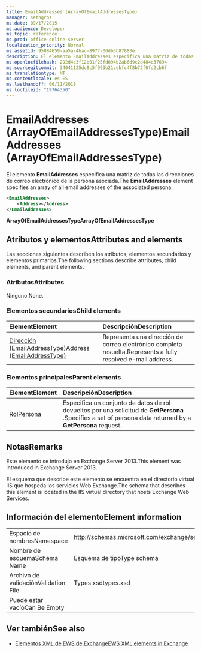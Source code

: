 ```yaml
---
title: EmailAddresses (ArrayOfEmailAddressesType)
manager: sethgros
ms.date: 09/17/2015
ms.audience: Developer
ms.topic: reference
ms.prod: office-online-server
localization_priority: Normal
ms.assetid: 95084659-aa5a-4bac-8977-00db3b87883e
description: El elemento EmailAddresses especifica una matriz de todas las direcciones de correo electrónico de la persona asociada.
ms.openlocfilehash: 292d4c3f12b01f25fd094b2ab6d9c2d484d37694
ms.sourcegitcommit: 34041125dc8c5f993b21cebfc4f8b72f0fd2cb6f
ms.translationtype: MT
ms.contentlocale: es-ES
ms.lasthandoff: 06/11/2018
ms.locfileid: "19764350"
---
```

# <a name="emailaddresses-arrayofemailaddressestype"></a><span data-ttu-id="fa407-103">EmailAddresses (ArrayOfEmailAddressesType)</span><span class="sxs-lookup"><span data-stu-id="fa407-103">EmailAddresses (ArrayOfEmailAddressesType)</span></span>

<span data-ttu-id="fa407-104">El elemento **EmailAddresses** especifica una matriz de todas las direcciones de correo electrónico de la persona asociada.</span><span class="sxs-lookup"><span data-stu-id="fa407-104">The **EmailAddresses** element specifies an array of all email addresses of the associated persona.</span></span> 
  
```XML
<EmailAddresses>
    <Address></Address>
</EmailAddresses>
```

 <span data-ttu-id="fa407-105">**ArrayOfEmailAddressesType**</span><span class="sxs-lookup"><span data-stu-id="fa407-105">**ArrayOfEmailAddressesType**</span></span>
## <a name="attributes-and-elements"></a><span data-ttu-id="fa407-106">Atributos y elementos</span><span class="sxs-lookup"><span data-stu-id="fa407-106">Attributes and elements</span></span>

<span data-ttu-id="fa407-107">Las secciones siguientes describen los atributos, elementos secundarios y elementos primarios.</span><span class="sxs-lookup"><span data-stu-id="fa407-107">The following sections describe attributes, child elements, and parent elements.</span></span>
  
### <a name="attributes"></a><span data-ttu-id="fa407-108">Atributos</span><span class="sxs-lookup"><span data-stu-id="fa407-108">Attributes</span></span>

<span data-ttu-id="fa407-109">Ninguno.</span><span class="sxs-lookup"><span data-stu-id="fa407-109">None.</span></span>
  
### <a name="child-elements"></a><span data-ttu-id="fa407-110">Elementos secundarios</span><span class="sxs-lookup"><span data-stu-id="fa407-110">Child elements</span></span>

|<span data-ttu-id="fa407-111">**Element**</span><span class="sxs-lookup"><span data-stu-id="fa407-111">**Element**</span></span>|<span data-ttu-id="fa407-112">**Descripción**</span><span class="sxs-lookup"><span data-stu-id="fa407-112">**Description**</span></span>|
|:-----|:-----|
|[<span data-ttu-id="fa407-113">Dirección (EmailAddressType)</span><span class="sxs-lookup"><span data-stu-id="fa407-113">Address (EmailAddressType)</span></span>](address-emailaddresstype.md) <br/> |<span data-ttu-id="fa407-114">Representa una dirección de correo electrónico completa resuelta.</span><span class="sxs-lookup"><span data-stu-id="fa407-114">Represents a fully resolved e-mail address.</span></span>  <br/> |
   
### <a name="parent-elements"></a><span data-ttu-id="fa407-115">Elementos principales</span><span class="sxs-lookup"><span data-stu-id="fa407-115">Parent elements</span></span>

|<span data-ttu-id="fa407-116">**Element**</span><span class="sxs-lookup"><span data-stu-id="fa407-116">**Element**</span></span>|<span data-ttu-id="fa407-117">**Descripción**</span><span class="sxs-lookup"><span data-stu-id="fa407-117">**Description**</span></span>|
|:-----|:-----|
|[<span data-ttu-id="fa407-118">Rol</span><span class="sxs-lookup"><span data-stu-id="fa407-118">Persona</span></span>](persona.md) <br/> |<span data-ttu-id="fa407-119">Especifica un conjunto de datos de rol devueltos por una solicitud de **GetPersona** .</span><span class="sxs-lookup"><span data-stu-id="fa407-119">Specifies a set of persona data returned by a **GetPersona** request.</span></span>  <br/> |
   
## <a name="remarks"></a><span data-ttu-id="fa407-120">Notas</span><span class="sxs-lookup"><span data-stu-id="fa407-120">Remarks</span></span>

<span data-ttu-id="fa407-121">Este elemento se introdujo en Exchange Server 2013.</span><span class="sxs-lookup"><span data-stu-id="fa407-121">This element was introduced in Exchange Server 2013.</span></span>
  
<span data-ttu-id="fa407-122">El esquema que describe este elemento se encuentra en el directorio virtual IIS que hospeda los servicios Web Exchange.</span><span class="sxs-lookup"><span data-stu-id="fa407-122">The schema that describes this element is located in the IIS virtual directory that hosts Exchange Web Services.</span></span>
  
## <a name="element-information"></a><span data-ttu-id="fa407-123">Información del elemento</span><span class="sxs-lookup"><span data-stu-id="fa407-123">Element information</span></span>

|||
|:-----|:-----|
|<span data-ttu-id="fa407-124">Espacio de nombres</span><span class="sxs-lookup"><span data-stu-id="fa407-124">Namespace</span></span>  <br/> |http://schemas.microsoft.com/exchange/services/2006/types  <br/> |
|<span data-ttu-id="fa407-125">Nombre de esquema</span><span class="sxs-lookup"><span data-stu-id="fa407-125">Schema Name</span></span>  <br/> |<span data-ttu-id="fa407-126">Esquema de tipo</span><span class="sxs-lookup"><span data-stu-id="fa407-126">Type schema</span></span>  <br/> |
|<span data-ttu-id="fa407-127">Archivo de validación</span><span class="sxs-lookup"><span data-stu-id="fa407-127">Validation File</span></span>  <br/> |<span data-ttu-id="fa407-128">Types.xsd</span><span class="sxs-lookup"><span data-stu-id="fa407-128">types.xsd</span></span>  <br/> |
|<span data-ttu-id="fa407-129">Puede estar vacío</span><span class="sxs-lookup"><span data-stu-id="fa407-129">Can Be Empty</span></span>  <br/> ||
   
## <a name="see-also"></a><span data-ttu-id="fa407-130">Ver también</span><span class="sxs-lookup"><span data-stu-id="fa407-130">See also</span></span>



- [<span data-ttu-id="fa407-131">Elementos XML de EWS de Exchange</span><span class="sxs-lookup"><span data-stu-id="fa407-131">EWS XML elements in Exchange</span></span>](ews-xml-elements-in-exchange.md)

